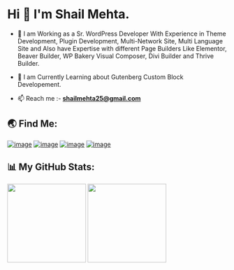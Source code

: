<h1 align="left">Hi 👋 I'm Shail Mehta.</h1>

- 🌱 I am Working as a Sr. WordPress Developer With Experience in Theme Development, Plugin Development, Multi-Network Site,  Multi Language Site and Also have Expertise with different Page Builders Like Elementor, Beaver Builder, WP Bakery Visual Composer, Divi Builder and Thrive Builder.

- 🔭 I am Currently Learning about Gutenberg Custom Block Developement.
- 📫 Reach me :- **shailmehta25@gmail.com**

<h2 align="left">🌏 Find Me:</h2>
<div align="left">
     
[![image](https://img.shields.io/badge/LinkedIn-0077B5?style=for-the-badge&logo=linkedin&logoColor=white)](https://in.linkedin.com/in/shailmehta25)
[![image](https://img.shields.io/badge/-WordPress-blue?style=for-the-badge&logo=wordpress&logoColor=white)](https://profiles.wordpress.org/shailu25/) 
[![image](https://img.shields.io/badge/Github-black?style=for-the-badge&logo=github&logoColor=white)](https://github.com/shail-mehta)
[![image](https://img.shields.io/badge/Gmail-D14836?style=for-the-badge&logo=gmail&logoColor=white)](mailto:shailmehta25@gmail.com)

</div>

<h2 align="left">📊 My GitHub Stats:</h2>

<div align="left">
     <a href="https://github-readme-stats.vercel.app/api/top-langs/?username=shail-mehta&theme=algolia" target="_blank"><img height="180em" src="https://github-readme-stats.vercel.app/api/top-langs/?username=shail-mehta&theme=algolia" /></a>
 <a href=" https://streak-stats.demolab.com/?user=shail-mehta&theme=algolia" target="_blank"><img height="180em" src="https://streak-stats.demolab.com/?user=shail-mehta&theme=algolia" /></a>
</div>

